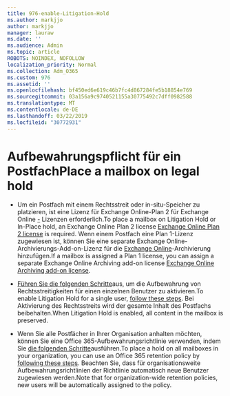 ```yaml
---
title: 976-enable-Litigation-Hold
ms.author: markjjo
author: markjjo
manager: lauraw
ms.date: ''
ms.audience: Admin
ms.topic: article
ROBOTS: NOINDEX, NOFOLLOW
localization_priority: Normal
ms.collection: Adm_O365
ms.custom: 976
ms.assetid: ''
ms.openlocfilehash: bf450ed6e619c46b7fc4d867284fe5b18854e769
ms.sourcegitcommit: 03a156a9c9740521155a30775492c7dff0982588
ms.translationtype: MT
ms.contentlocale: de-DE
ms.lasthandoff: 03/22/2019
ms.locfileid: "30772931"
---
```

# <a name="place-a-mailbox-on-legal-hold"></a><span data-ttu-id="5d230-102">Aufbewahrungspflicht für ein Postfach</span><span class="sxs-lookup"><span data-stu-id="5d230-102">Place a mailbox on legal hold</span></span>

- <span data-ttu-id="5d230-103">Um ein Postfach mit einem Rechtsstreit oder in-situ-Speicher zu platzieren, ist eine Lizenz für Exchange Online-Plan 2 für Exchange Online [-](https://docs.microsoft.com/office365/servicedescriptions/office-365-platform-service-description/office-365-plan-options) Lizenzen erforderlich.</span><span class="sxs-lookup"><span data-stu-id="5d230-103">To place a mailbox on Litigation Hold or In-Place hold, an Exchange Online Plan 2 license [Exchange Online Plan 2 license](https://docs.microsoft.com/office365/servicedescriptions/office-365-platform-service-description/office-365-plan-options) is required.</span></span> <span data-ttu-id="5d230-104">Wenn einem Postfach eine Plan 1-Lizenz zugewiesen ist, können Sie eine separate Exchange Online-Archivierungs-Add-on-Lizenz für die [Exchange Online](https://docs.microsoft.com/office365/servicedescriptions/exchange-online-archiving-service-description)-Archivierung hinzufügen.</span><span class="sxs-lookup"><span data-stu-id="5d230-104">If a mailbox is assigned a Plan 1 license, you can assign a separate Exchange Online Archiving add-on license [Exchange Online Archiving add-on license](https://docs.microsoft.com/office365/servicedescriptions/exchange-online-archiving-service-description).</span></span>

- <span data-ttu-id="5d230-105">[Führen Sie die folgenden Schritte](https://docs.microsoft.com/office365/SecurityCompliance/place-a-mailbox-on-litigation-hold)aus, um die Aufbewahrung von Rechtsstreitigkeiten für einen einzelnen Benutzer zu aktivieren.</span><span class="sxs-lookup"><span data-stu-id="5d230-105">To enable Litigation Hold for a single user, [follow these steps](https://docs.microsoft.com/office365/SecurityCompliance/place-a-mailbox-on-litigation-hold).</span></span> <span data-ttu-id="5d230-106">Bei Aktivierung des Rechtsstreits wird der gesamte Inhalt des Postfachs beibehalten.</span><span class="sxs-lookup"><span data-stu-id="5d230-106">When Litigation Hold is enabled, all content in the mailbox is preserved.</span></span>

- <span data-ttu-id="5d230-107">Wenn Sie alle Postfächer in Ihrer Organisation anhalten möchten, können Sie eine Office 365-Aufbewahrungsrichtlinie verwenden, indem Sie [die folgenden Schritte](https://docs.microsoft.com/office365/securitycompliance/retention-policies#applying-a-retention-policy-to-an-entire-organization-or-specific-locations)ausführen.</span><span class="sxs-lookup"><span data-stu-id="5d230-107">To place a hold on all mailboxes in your organization, you can use an Office 365 retention policy by  [following these steps](https://docs.microsoft.com/office365/securitycompliance/retention-policies#applying-a-retention-policy-to-an-entire-organization-or-specific-locations).</span></span> <span data-ttu-id="5d230-108">Beachten Sie, dass für organisationsweite Aufbewahrungsrichtlinien der Richtlinie automatisch neue Benutzer zugewiesen werden.</span><span class="sxs-lookup"><span data-stu-id="5d230-108">Note that for organization-wide retention policies, new users will be automatically assigned to the policy.</span></span>

